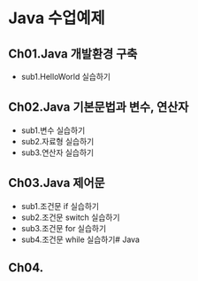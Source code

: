 # Java 수업예제

## Ch01.Java 개발환경 구축
- sub1.HelloWorld 실습하기

## Ch02.Java 기본문법과 변수, 연산자
- sub1.변수 실습하기
- sub2.자료형 실습하기
- sub3.연산자 실습하기

## Ch03.Java 제어문
- sub1.조건문 if 실습하기
- sub2.조건문 switch 실습하기
- sub3.조건문 for 실습하기
- sub4.조건문 while 실습하기# Java

## Ch04. 

